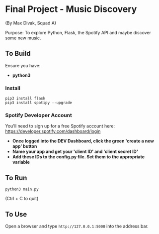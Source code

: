 # Final Project - Music Discovery
(By Max Divak, Squad A)

Purpose: To explore Python, Flask, the Spotify API and maybe discover some new music.

## To Build

Ensure you have:

* **python3**

### Install

```
pip3 install flask
pip3 install spotipy --upgrade
```

### Spotify Developer Account

You'll need to sign up for a free Spotify account here: https://developer.spotify.com/dashboard/login

* **Once logged into the DEV Dashboard, click the green 'create a new app' button**
* **Name your app and get your 'client ID' and 'client secret ID'**
* **Add these IDs to the config.py file. Set them to the appropriate variable**

## To Run

```
python3 main.py
```

(Ctrl + C to quit)

## To Use

Open a browser and type `http://127.0.0.1:5000` into the address bar.

